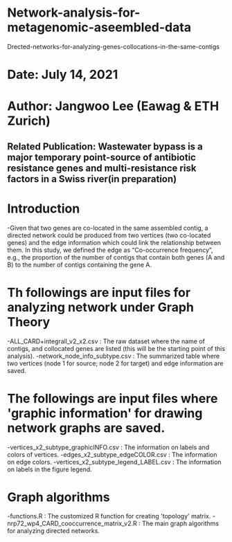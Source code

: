 # Network-analysis-for-metagenomic-aseembled-data
Drected-networks-for-analyzing-genes-collocations-in-the-same-contigs

# Date: July 14, 2021
# Author: Jangwoo Lee (Eawag & ETH Zurich)
## Related Publication: Wastewater bypass is a major temporary point-source of antibiotic resistance genes and multi-resistance risk factors in a Swiss river(in preparation)

# Introduction
-Given that two genes are co-located in the same assembled contig, a directed network could be produced from two vertices (two co-located genes) and the edge information which could link the relationship between them. In this study, we defined the edge as “Co-occurrence frequency”, e.g., the proportion of the number of contigs that contain both genes (A and B) to the number of contigs containing the gene A.

# Th followings are input files for analyzing network under Graph Theory
-ALL_CARD+integrall_v2_x2.csv : The raw dataset where the name of contigs, and collocated genes are listed (this will be the starting point of this analysis).
-network_node_info_subtype.csv : The summarized table where two vertices (node 1 for source; node 2 for target) and edge information are saved.

# The followings are input files where 'graphic information' for drawing network graphs are saved.
-vertices_x2_subtype_graphicINFO.csv : The information on labels and colors of vertices.
-edges_x2_subtype_edgeCOLOR.csv : The information on edge colors.
-vertices_x2_subtype_legend_LABEL.csv : The information on labels in the figure legend.

# Graph algorithms
-functions.R : The customized R function for creating 'topology' matrix.
-nrp72_wp4_CARD_cooccurrence_matrix_v2.R : The main graph algorithms for analyzing directed networks.
